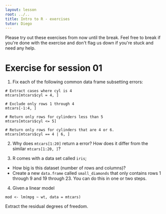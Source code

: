 ```yaml
---
layout: lesson
root: ../..
title: Intro to R - exercises
tutor: Diego
---
```


Please try out these exercises from now until the break. Feel free to break if you're done with the exercise and don't flag us down if you're stuck and need any help.

# Exercise for session 01

1. Fix each of the following common data frame subsetting errors:

~~~
# Extract cases where cyl is 4
mtcars[mtcars$cyl = 4, ]

# Exclude only rows 1 through 4
mtcars[-1:4, ]

# Return only rows for cylinders less than 5
mtcars[mtcars$cyl <= 5]

# Return only rows for cylinders that are 4 or 6.
mtcars[mtcars$cyl == 4 | 6, ]
~~~

2. Why does `mtcars[1:20]` return a error? How does it differ from the similar `mtcars[1:20, ]`?


3. R comes with a data set called `iris`;

* How big is this dataset (number of rows and columns)?
* Create a new `data.frame` called `small_diamonds` that only contains rows 1 through 9 and 19 through 23. You can do this in one or two steps.

4. Given a linear model

~~~
mod <- lm(mpg ~ wt, data = mtcars)
~~~

Extract the residual degrees of freedom.
